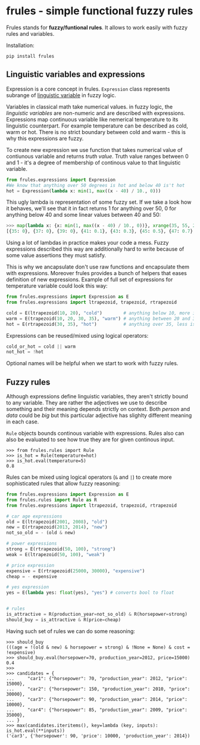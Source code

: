 # frules - simple functional fuzzy rules


Frules stands for **fuzzy/funtional rules**. It allows to work easily with
fuzzy rules and variables.

Installation:

    pip install frules


## Linguistic variables and expressions
Expression is a core concept in frules. `Expression` class represents subrange
of [linguistic variable](http://en.wikipedia.org/wiki/Fuzzy_logic#Linguistic_variables) in
fuzzy logic.

Variables in classical math take numerical values. in fuzzy logic, the
*linguistic variables* are non-numeric and are described with expressions.
Expressions map continuous variable like nemerical temperature to its
linguistic counterpart. For example temperature can be described as cold, warm
or hot. There is no strict boundary between cold and warm - this is why this
expressions are fuzzy.

To create new expression we use function that takes numerical value of
contiunous variable and returns *truth value*. Truth value ranges between
0 and 1 - it's a degree of membership of continous value to that linguistic
variable.

```python
from frules.expressions import Expression
#We know that anything over 50 degrees is hot and below 40 is't hot
hot = Expression(lambda x: min(1, max((x - 40) / 10., 0)))
```

This ugly lambda is representation of some fuzzy set. If we take a look how it
behaves, we'll see that it in fact returns 1 for anything over 50, 0 for
anything below 40 and some linear values between 40 and 50:

```python
>>> map(lambda x: {x: min(1, max((x - 40) / 10., 0))}, xrange(35, 55, 2))
[{35: 0}, {37: 0}, {39: 0}, {41: 0.1}, {43: 0.3}, {45: 0.5}, {47: 0.7}, {49: 0.9}, {51: 1}, {53: 1}
```

Using a lot of lambdas in practice makes your code a mess. Fuzzy expressions
described this way are additionally hard to write because of some value
assertions they must satisfy.

This is why we ancapsulate don't use raw functions and encapsulate them with
expressions. Moreover frules provides a bunch of helpers that eases definition
of new expressions. Example of full set of expressions for temperature variable
could look this way:

```python
from frules.expressions import Expression as E
from frules.expressions import ltrapezoid, trapezoid, rtrapezoid

cold = E(ltrapezoid(10, 20), "cold")        # anything below 10, more is fuzzy
warm = E(trapezoid(10, 20, 30, 35), "warm") # anything between 20 and 30
hot = E(rtrapezoid(30, 35), "hot")          # anything over 35, less is fuzzy
```

Expressions can be reused/mixed using logical operators:

```python
cold_or_hot = cold || warm
not_hot = !hot
```

Optional names will be helpful when we start to work with fuzzy rules.

## Fuzzy rules
Although expressions define linguistic variables, they aren't strictly bound
to any variable. They are rather the adjectives we use to describe something and
their meaning depends strictly on context. Both *person* and *data* could
be *big* but this particular adjective has slighlty different meaning in each
case.

`Rule` objects bounds continous variable with expressions. Rules also can also
be evaluated to see how true they are for given continous input.

```
>>> from frules.rules import Rule
>>> is_hot = Rule(temperature=hot)
>>> is_hot.eval(temperature=5)
0.8
```

Rules can be mixed using logical operators (`&` and `|`) to create more
sophisticated rules that allow fuzzy reasoning:

```python
from frules.expressions import Expression as E
from frules.rules import Rule as R
from frules.expressions import ltrapezoid, trapezoid, rtrapezoid

# car age expressions
old = E(ltrapezoid(2001, 2008), "old")
new = E(rtrapezoid(2013, 2014), "new")
not_so_old = - (old & new)

# power expressions
strong = E(rtrapezoid(50, 100), "strong")
weak = E(ltrapezoid(50, 100), "weak")

# price expression
expensive = E(rtrapezoid(25000, 30000), "expensive")
cheap = - expensive

# yes expression
yes = E(lambda yes: float(yes), "yes") # converts bool to float


# rules
is_attractive = R(production_year=not_so_old) & R(horsepower=strong)
should_buy = is_attractive & R(price=cheap)
```

Having such set of rules we can do some reasoning:

```
>>> should_buy
(((age = !(old & new) & horsepower = strong) & !None = None) & cost = !expensive)
>>> should_buy.eval(horsepower=70, production_year=2012, price=15000)
0.4
>>>
>>> candidates = {
...     "car1": {"horsepower": 70, "production_year": 2012, "price": 15000},
...     "car2": {"horsepower": 150, "production_year": 2010, "price": 30000},
...     "car3": {"horsepower": 90, "production_year": 2014, "price": 10000},
...     "car4": {"horsepower": 85, "production_year": 2009, "price": 35000},
... }
>>> max(candidates.iteritems(), key=lambda (key, inputs): is_hot.eval(**inputs))
('car3', {'horsepower': 90, 'price': 10000, 'production_year': 2014})
```

